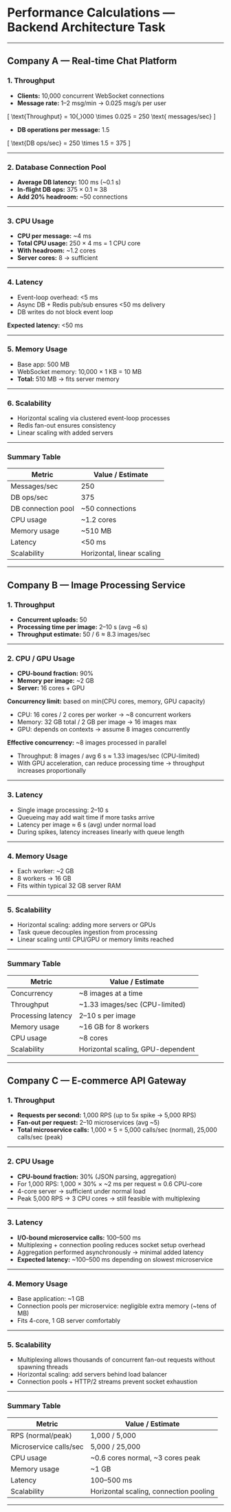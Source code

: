
# Performance Calculations — Backend Architecture Task

---

## Company A — Real-time Chat Platform

### 1. Throughput

* **Clients:** 10,000 concurrent WebSocket connections
* **Message rate:** 1–2 msg/min → 0.025 msg/s per user

[
\text{Throughput} = 10{,}000 \times 0.025 = 250 \text{ messages/sec}
]

* **DB operations per message:** 1.5

[
\text{DB ops/sec} = 250 \times 1.5 = 375
]

---

### 2. Database Connection Pool

* **Average DB latency:** 100 ms (~0.1 s)
* **In-flight DB ops:** 375 × 0.1 ≈ 38
* **Add 20% headroom:** ~50 connections

---

### 3. CPU Usage

* **CPU per message:** ~4 ms
* **Total CPU usage:** 250 × 4 ms = 1 CPU core
* **With headroom:** ~1.2 cores
* **Server cores:** 8 → sufficient

---

### 4. Latency

* Event-loop overhead: <5 ms
* Async DB + Redis pub/sub ensures <50 ms delivery
* DB writes do not block event loop

**Expected latency:** <50 ms

---

### 5. Memory Usage

* Base app: 500 MB
* WebSocket memory: 10,000 × 1 KB = 10 MB
* **Total:** 510 MB → fits server memory

---

### 6. Scalability

* Horizontal scaling via clustered event-loop processes
* Redis fan-out ensures consistency
* Linear scaling with added servers

---

### Summary Table

| Metric             | Value / Estimate           |
| ------------------ | -------------------------- |
| Messages/sec       | 250                        |
| DB ops/sec         | 375                        |
| DB connection pool | ~50 connections            |
| CPU usage          | ~1.2 cores                 |
| Memory usage       | ~510 MB                    |
| Latency            | <50 ms                     |
| Scalability        | Horizontal, linear scaling |

---

## Company B — Image Processing Service

### 1. Throughput

* **Concurrent uploads:** 50
* **Processing time per image:** 2–10 s (avg ~6 s)
* **Throughput estimate:** 50 / 6 ≈ 8.3 images/sec

---

### 2. CPU / GPU Usage

* **CPU-bound fraction:** 90%
* **Memory per image:** ~2 GB
* **Server:** 16 cores + GPU

**Concurrency limit:** based on min(CPU cores, memory, GPU capacity)

* CPU: 16 cores / 2 cores per worker → ~8 concurrent workers
* Memory: 32 GB total / 2 GB per image → 16 images max
* GPU: depends on contexts → assume 8 images concurrently

**Effective concurrency:** ~8 images processed in parallel

* Throughput: 8 images / avg 6 s ≈ 1.33 images/sec (CPU-limited)
* With GPU acceleration, can reduce processing time → throughput increases proportionally

---

### 3. Latency

* Single image processing: 2–10 s
* Queueing may add wait time if more tasks arrive
* Latency per image ≈ 6 s (avg) under normal load
* During spikes, latency increases linearly with queue length

---

### 4. Memory Usage

* Each worker: ~2 GB
* 8 workers → 16 GB
* Fits within typical 32 GB server RAM

---

### 5. Scalability

* Horizontal scaling: adding more servers or GPUs
* Task queue decouples ingestion from processing
* Linear scaling until CPU/GPU or memory limits reached

---

### Summary Table

| Metric             | Value / Estimate                  |
| ------------------ | --------------------------------- |
| Concurrency        | ~8 images at a time               |
| Throughput         | ~1.33 images/sec (CPU-limited)    |
| Processing latency | 2–10 s per image                  |
| Memory usage       | ~16 GB for 8 workers              |
| CPU usage          | ~8 cores                          |
| Scalability        | Horizontal scaling, GPU-dependent |

---

## Company C — E-commerce API Gateway

### 1. Throughput

* **Requests per second:** 1,000 RPS (up to 5x spike → 5,000 RPS)
* **Fan-out per request:** 2–10 microservices (avg ~5)
* **Total microservice calls:** 1,000 × 5 = 5,000 calls/sec (normal), 25,000 calls/sec (peak)

---

### 2. CPU Usage

* **CPU-bound fraction:** 30% (JSON parsing, aggregation)
* For 1,000 RPS: 1,000 × 30% × ~2 ms per request ≈ 0.6 CPU-core
* 4-core server → sufficient under normal load
* Peak 5,000 RPS → 3 CPU cores → still feasible with multiplexing

---

### 3. Latency

* **I/O-bound microservice calls:** 100–500 ms
* Multiplexing + connection pooling reduces socket setup overhead
* Aggregation performed asynchronously → minimal added latency
* **Expected latency:** ~100–500 ms depending on slowest microservice

---

### 4. Memory Usage

* Base application: ~1 GB
* Connection pools per microservice: negligible extra memory (~tens of MB)
* Fits 4-core, 1 GB server comfortably

---

### 5. Scalability

* Multiplexing allows thousands of concurrent fan-out requests without spawning threads
* Horizontal scaling: add servers behind load balancer
* Connection pools + HTTP/2 streams prevent socket exhaustion

---

### Summary Table

| Metric                 | Value / Estimate                       |
| ---------------------- | -------------------------------------- |
| RPS (normal/peak)      | 1,000 / 5,000                          |
| Microservice calls/sec | 5,000 / 25,000                         |
| CPU usage              | ~0.6 cores normal, ~3 cores peak       |
| Memory usage           | ~1 GB                                  |
| Latency                | 100–500 ms                             |
| Scalability            | Horizontal scaling, connection pooling |

---

